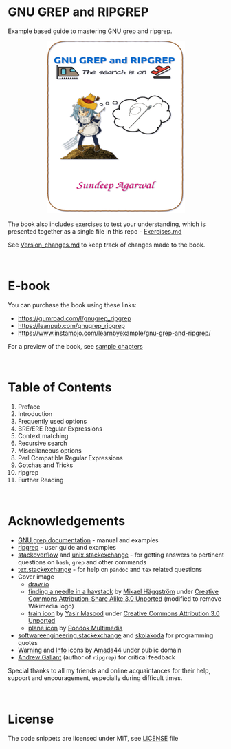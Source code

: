 # GNU GREP and RIPGREP

Example based guide to mastering GNU grep and ripgrep.

<p align="center">
    <img src="./images/grep.png" width="320px" height="400px" />
</p>

The book also includes exercises to test your understanding, which is presented together as a single file in this repo - [Exercises.md](./exercises/Exercises.md)

See [Version_changes.md](./Version_changes.md) to keep track of changes made to the book.

<br>

# E-book

You can purchase the book using these links:

* https://gumroad.com/l/gnugrep_ripgrep
* https://leanpub.com/gnugrep_ripgrep
* https://www.instamojo.com/learnbyexample/gnu-grep-and-ripgrep/

For a preview of the book, see [sample chapters](https://github.com/learnbyexample/learn_gnugrep_ripgrep/blob/master/sample_chapters/grep_sample_v1p0.pdf)

<br>

# Table of Contents

1) Preface
2) Introduction
3) Frequently used options
4) BRE/ERE Regular Expressions
5) Context matching
6) Recursive search
7) Miscellaneous options
8) Perl Compatible Regular Expressions
9) Gotchas and Tricks
10) ripgrep
11) Further Reading

<br>

# Acknowledgements

* [GNU grep documentation](https://www.gnu.org/software/grep/manual/grep.html) - manual and examples
* [ripgrep](https://github.com/BurntSushi/ripgrep) - user guide and examples
* [stackoverflow](https://stackoverflow.com/) and [unix.stackexchange](https://unix.stackexchange.com/) - for getting answers to pertinent questions on `bash`, `grep` and other commands
* [tex.stackexchange](https://tex.stackexchange.com/) - for help on `pandoc` and `tex` related questions
* Cover image
    * [draw.io](https://about.draw.io/)
    * [finding a needle in a haystack](https://commons.wikimedia.org/wiki/File:Wikipe-tan_on_the_haystack.png) by [Mikael Häggström](https://commons.wikimedia.org/wiki/User:Mikael_H%C3%A4ggstr%C3%B6m) under [Creative Commons Attribution-Share Alike 3.0 Unported](https://creativecommons.org/licenses/by-sa/3.0/deed.en) (modified to remove Wikimedia logo)
    * [train icon](https://www.iconfinder.com/icons/4213874/metro_train_transport_transportation_travelling_vehicle_icon) by [Yasir Masood](https://www.iconfinder.com/Muhammad_Auns) under [Creative Commons Attribution 3.0 Unported](https://creativecommons.org/licenses/by/3.0/)
    * [plane icon](https://www.iconfinder.com/icons/3671993/airplane_filled_fly_plane_sky_travel_icon) by [Pondok Multimedia](https://www.iconfinder.com/Ontimedia)
* [softwareengineering.stackexchange](https://softwareengineering.stackexchange.com/questions/39/whats-your-favourite-quote-about-programming) and [skolakoda](https://skolakoda.org/programming-quotes) for programming quotes
* [Warning](https://commons.wikimedia.org/wiki/File:Warning_icon.svg) and [Info](https://commons.wikimedia.org/wiki/File:Info_icon_002.svg) icons by [Amada44](https://commons.wikimedia.org/wiki/User:Amada44) under public domain
* [Andrew Gallant](https://blog.burntsushi.net/about/) (author of `ripgrep`) for critical feedback

Special thanks to all my friends and online acquaintances for their help, support and encouragement, especially during difficult times.

<br>

# License

The code snippets are licensed under MIT, see [LICENSE](./LICENSE) file
